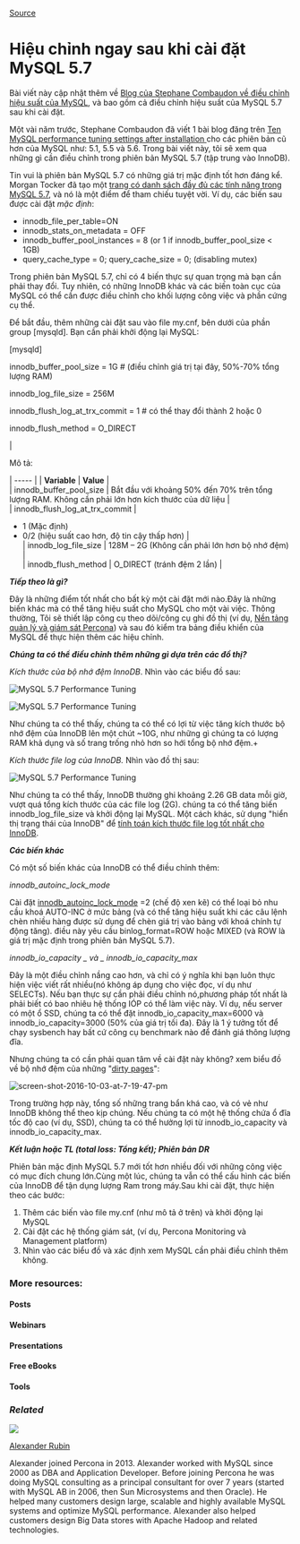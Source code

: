 
[Source](https://www.percona.com/blog/2016/10/12/mysql-5-7-performance-tuning-immediately-after-installation/ "Permalink to MySQL 5.7 Performance Tuning Immediately After Installation")

# Hiệu chỉnh ngay sau khi cài đặt MySQL 5.7 

Bài viết này cập nhật thêm về [Blog của Stephane Combaudon về điều chỉnh hiệu suất của MySQL][1], và bao gồm cả điều chỉnh hiệu suất của MySQL 5.7 sau khi cài đặt.

Một vài năm trước, Stephane Combaudon đã viết 1 bài blog đăng trên [Ten MySQL performance tuning settings after installation ][1] cho các phiên bản cũ hơn của MySQL như: 5.1, 5.5 và 5.6. Trong bài viết này, tôi sẽ xem qua những gì cần điều chỉnh trong phiên bản MySQL 5.7 (tập trung vào InnoDB).

Tin vui là phiên bản MySQL 5.7 có những giá trị mặc định tốt hơn đáng kể. Morgan Tocker đã tạo một [trang có danh sách đầy đủ các tính năng trong MySQL 5.7][2], và nó là một điểm để tham chiếu tuyệt vời. Ví dụ, các biến sau được cài đặt _mặc định_:
* innodb_file_per_table=ON
* innodb_stats_on_metadata = OFF
* innodb_buffer_pool_instances = 8 (or 1 if innodb_buffer_pool_size < 1GB)
* query_cache_type = 0; query_cache_size = 0; (disabling mutex)

Trong phiên bản MySQL 5.7, chỉ có 4 biến thực sự quan trọng mà bạn cần phải thay đổi. Tuy nhiên, có những InnoDB khác và các biến toàn cục của MySQL có thể cần được điều chỉnh cho khối lượng công việc và phần cứng cụ thể.

Để bắt đầu, thêm những cài đặt sau vào file my.cnf, bên dưới của phần group [mysqld]. Bạn cần phải khởi động lại MySQL:

[mysqld] 


innodb_buffer_pool_size = 1G # (điều chỉnh giá trị tại đây, 50%-70% tổng lượng RAM)

innodb_log_file_size = 256M

innodb_flush_log_at_trx_commit = 1 # có thể thay đổi thành 2 hoặc 0

innodb_flush_method = O_DIRECT

 | 

Mô tả:

| ----- |
| **Variable** |  **Value** |  
| innodb_buffer_pool_size |  Bắt đầu với khoảng 50% đến 70% trên tổng lượng RAM. Không cần phải lớn hơn kích thước của dữ liệu  |  
| innodb_flush_log_at_trx_commit | 

* 1   (Mặc định)
* 0/2 (hiệu suất cao hơn, độ tin cậy thấp hơn)
 |  
| innodb_log_file_size |  128M – 2G (Không cần phải lớn hơn bộ nhớ đệm) |  
| innodb_flush_method |  O_DIRECT (tránh đệm 2 lần) | 

 

_**Tiếp theo là gì?**_

Đây là những điểm tốt nhất cho bất kỳ một cài đặt mới nào.Đây là những biến khác mà có thể tăng hiệu suất cho MySQL cho một vài việc. Thông thường, Tôi sẽ thiết lập công cụ theo dõi/công cụ ghi đồ thị (ví dụ, [Nền tảng quản lý và giám sát Percona][3]) và sau đó kiểm tra bảng điều khiển của MySQL để thực hiện thêm các hiệu chỉnh.

_**Chúng ta có thể điều chỉnh thêm những gì dựa trên các đồ thị?**_

_Kích thước của bộ nhớ đệm InnoDB_. Nhìn vào các biểu đồ sau:

![MySQL 5.7 Performance Tuning][4]

![MySQL 5.7 Performance Tuning][5]

Như chúng ta có thể thấy, chúng ta có thể có lợi từ việc tăng kích thước bộ nhớ đệm của InnoDB lên một chút ~10G, như những gì chúng ta có lượng RAM khả dụng và số trang trống nhỏ hơn so hới tổng bộ nhớ đệm.+

_Kích thước file log của InnoDB._ Nhìn vào đồ thị sau:

![MySQL 5.7 Performance Tuning][6]

Như chúng ta có thể thấy, InnoDB thường ghi khoảng 2.26 GB data mỗi giờ, vượt quá tổng kích thước của các file log (2G). chúng ta có thể tăng biến innodb_log_file_size và khởi động lại MySQL. Một cách khác, sử dụng "hiển thị trạng thái của InnoDB" để [tính toán kích thước file log tốt nhất cho InnoDB][7].

_**Các biến khác**_

Có một số biến khác của InnoDB có thể điều chỉnh thêm:

_innodb_autoinc_lock_mode_

Cài đặt [innodb_autoinc_lock_mode][8] =2 (chế độ xen kẽ) có thể loại bỏ nhu cầu khoá AUTO-INC ở mức bảng (và có thể tăng hiệu suất khi các câu lệnh chèn nhiều hàng được sử dụng để chèn giá trị vào bảng với khoá chính tự động tăng). điều này yêu cầu binlog_format=ROW  hoặc MIXED  (và ROW là giá trị mặc định trong phiên bản MySQL 5.7).

_innodb_io_capacity _ và _ innodb_io_capacity_max_

Đây là một điều chỉnh nầng cao hơn, và chỉ có ý nghĩa khi bạn luôn thực hiện việc viết rất nhiều(nó không áp dụng cho việc đọc, ví dụ như SELECTs). Nếu bạn thực sự cần phải điều chỉnh nó,phương pháp tốt nhất là phải biết có bao nhiêu hệ thống IÓP có thể làm việc này. Ví dụ, nếu server có một ổ SSD, chúng ta có thể đặt innodb_io_capacity_max=6000 và innodb_io_capacity=3000 (50% của giá trị tối đa). Đây là 1 ý tưởng tốt để chạy sysbench hay bất cứ công cụ benchmark nào để đánh giá thông lượng đĩa.

Nhưng chúng ta có cần phải quan tâm về cài đặt này không? xem biểu đồ về bộ nhớ đệm của những "[dirty pages][9]":

![screen-shot-2016-10-03-at-7-19-47-pm][10]

Trong trường hợp này, tổng số những trang bẩn khá cao, và có vẻ như InnoDB không thể theo kịp chúng. Nếu chúng ta có một hệ thống chứa ổ đĩa tốc độ cao (ví dụ, SSD), chúng ta có thể hưởng lợi từ innodb_io_capacity và innodb_io_capacity_max.

_**Kết luận hoặc TL (total loss: Tổng kết); Phiên bản DR**_

Phiên bản mặc định MySQL 5.7 mới tốt hơn nhiều đối với những công việc có mục đích chung lớn.Cùng một lúc, chúng ta vẫn có thể cấu hình các biến của InnoDB để tận dụng lượng Ram trong máy.Sau khi cài đặt, thực hiện theo các bước:

1. Thêm các biến vào file my.cnf (như mô tả ở trên) và khởi động lại MySQL
2. Cài đặt các hệ thống giám sát, (ví dụ, Percona Monitoring và Management platform)
3. Nhìn vào các biểu đồ và xác định xem MySQL cần phải điều chỉnh thêm không.

### More resources:

#### Posts

#### Webinars

#### Presentations

#### Free eBooks

#### Tools

### _Related_

![][11]

[Alexander Rubin][12]

Alexander joined Percona in 2013. Alexander worked with MySQL since 2000 as DBA and Application Developer. Before joining Percona he was doing MySQL consulting as a principal consultant for over 7 years (started with MySQL AB in 2006, then Sun Microsystems and then Oracle). He helped many customers design large, scalable and highly available MySQL systems and optimize MySQL performance. Alexander also helped customers design Big Data stores with Apache Hadoop and related technologies.

[1]: https://www.percona.com/blog/2014/01/28/10-mysql-performance-tuning-settings-after-installation/
[2]: http://www.thecompletelistoffeatures.com/
[3]: http://pmmdemo.percona.com
[4]: https://www.percona.com/blog/wp-content/uploads/2016/10/Screen-Shot-2016-10-03-at-12.49.22-PM.png
[5]: https://www.percona.com/blog/wp-content/uploads/2016/10/Screen-Shot-2016-10-03-at-12.48.13-PM.png
[6]: https://www.percona.com/blog/wp-content/uploads/2016/10/Screen-Shot-2016-10-03-at-12.43.52-PM.png
[7]: https://www.percona.com/blog/2008/11/21/how-to-calculate-a-good-innodb-log-file-size/
[8]: http://dev.mysql.com/doc/refman/5.7/en/innodb-auto-increment-handling.html
[9]: http://dev.mysql.com/doc/refman/5.7/en/glossary.html#glos_dirty_page
[10]: https://www.percona.com/blog/wp-content/uploads/2016/10/Screen-Shot-2016-10-03-at-7.19.47-PM.png
[11]: https://secure.gravatar.com/avatar/79877aeedbd68531a30468cd771d5d07?s=84&d=mm&r=g
[12]: https://www.percona.com/blog/author/alexanderrubin/

  